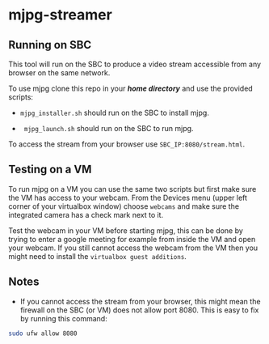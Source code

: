 # mjpg-streamer

## Running on SBC

This tool will run on the SBC to produce a video stream accessible from any browser on the same network.

To use mjpg clone this repo in your ___home directory___ and use the provided scripts:

- `mjpg_installer.sh` should run on the SBC to install mjpg.

- ` mjpg_launch.sh` should run on the SBC to run mjpg.

To access the stream from your browser use `SBC_IP:8080/stream.html`.

## Testing on a VM

To run mjpg on a VM you can use the same two scripts but first make sure the VM has access to your webcam. From the Devices menu (upper left corner of your virtualbox window) choose `webcams` and make sure the integrated camera has a check mark next to it.

Test the webcam in your VM before starting mjpg, this can be done by trying to enter a google meeting for example from inside the VM and open your webcam. If you still cannot access the webcam from the VM then you might need to install the `virtualbox guest additions`. 

## Notes

- If you cannot access the stream from your browser, this might mean the firewall on the SBC (or VM) does not allow port 8080. This is easy to fix by running this command:

```bash
sudo ufw allow 8080
```
